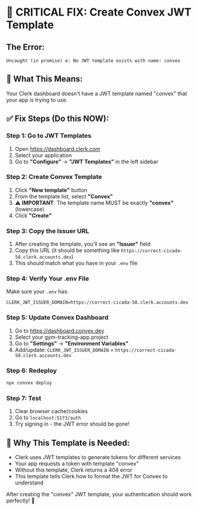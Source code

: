 # 🔧 CRITICAL FIX: Create Convex JWT Template

## The Error:
```
Uncaught (in promise) e: No JWT template exists with name: convex
```

## 🎯 What This Means:
Your Clerk dashboard doesn't have a JWT template named "convex" that your app is trying to use.

## ✅ Fix Steps (Do this NOW):

### Step 1: Go to JWT Templates
1. Open https://dashboard.clerk.com
2. Select your application
3. Go to **"Configure"** → **"JWT Templates"** in the left sidebar

### Step 2: Create Convex Template
1. Click **"New template"** button
2. From the template list, select **"Convex"** 
3. ⚠️ **IMPORTANT**: The template name MUST be exactly **"convex"** (lowercase)
4. Click **"Create"**

### Step 3: Copy the Issuer URL
1. After creating the template, you'll see an **"Issuer"** field
2. Copy this URL (it should be something like `https://correct-cicada-58.clerk.accounts.dev`)
3. This should match what you have in your `.env` file

### Step 4: Verify Your .env File
Make sure your `.env` has:
```env
CLERK_JWT_ISSUER_DOMAIN=https://correct-cicada-58.clerk.accounts.dev
```

### Step 5: Update Convex Dashboard
1. Go to https://dashboard.convex.dev
2. Select your gym-tracking-app project
3. Go to **"Settings"** → **"Environment Variables"**
4. Add/update: `CLERK_JWT_ISSUER_DOMAIN` = `https://correct-cicada-58.clerk.accounts.dev`

### Step 6: Redeploy
```bash
npx convex deploy
```

### Step 7: Test
1. Clear browser cache/cookies
2. Go to `localhost:5173/auth`
3. Try signing in - the JWT error should be gone!

## 🎯 Why This Template is Needed:
- Clerk uses JWT templates to generate tokens for different services
- Your app requests a token with template "convex"
- Without this template, Clerk returns a 404 error
- This template tells Clerk how to format the JWT for Convex to understand

After creating the "convex" JWT template, your authentication should work perfectly! 🚀